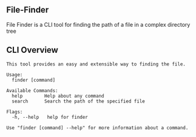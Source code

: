 ## File-Finder
File Finder is a CLI tool for finding the path of a file in a complex directory tree

## CLI Overview

```
This tool provides an easy and extensible way to finding the file.

Usage:
  finder [command]

Available Commands:
  help        Help about any command
  search      Search the path of the specified file

Flags:
  -h, --help   help for finder

Use "finder [command] --help" for more information about a command.
```